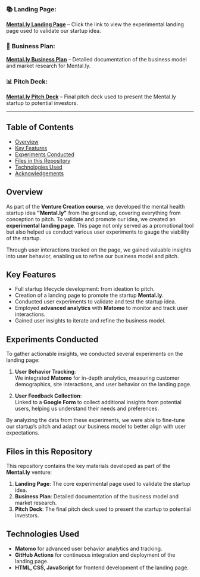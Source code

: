 ### :books: **Landing Page**:  
**[Mental.ly Landing Page](https://fabian-gubler.github.io/mentally/)** – Click the link to view the experimental landing page used to validate our startup idea.

### 📄 **Business Plan**:  
**[Mental.ly Business Plan](https://raw.githubusercontent.com/fabian-gubler/mentally/main/Mentally_BusinessPlan.pdf)** – Detailed documentation of the business model and market research for Mental.ly.

### 📊 **Pitch Deck**:  
**[Mental.ly Pitch Deck](https://raw.githubusercontent.com/fabian-gubler/mentally/main/Mentally_PitchDeck.pdf)** – Final pitch deck used to present the Mental.ly startup to potential investors.

---

## Table of Contents

- [Overview](#overview)
- [Key Features](#key-features)
- [Experiments Conducted](#experiments-conducted)
- [Files in this Repository](#files-in-this-repository)
- [Technologies Used](#technologies-used)
- [Acknowledgements](#acknowledgements)

## Overview

As part of the **Venture Creation course**, we developed the mental health startup idea **"Mental.ly"** from the ground up, covering everything from conception to pitch. To validate and promote our idea, we created an **experimental landing page**. This page not only served as a promotional tool but also helped us conduct various user experiments to gauge the viability of the startup.

Through user interactions tracked on the page, we gained valuable insights into user behavior, enabling us to refine our business model and pitch.

## Key Features

- Full startup lifecycle development: from ideation to pitch.
- Creation of a landing page to promote the startup **Mental.ly**.
- Conducted user experiments to validate and test the startup idea.
- Employed **advanced analytics** with **Matomo** to monitor and track user interactions.
- Gained user insights to iterate and refine the business model.

## Experiments Conducted

To gather actionable insights, we conducted several experiments on the landing page:

1. **User Behavior Tracking**:  
   We integrated **Matomo** for in-depth analytics, measuring customer demographics, site interactions, and user behavior on the landing page.

2. **User Feedback Collection**:  
   Linked to a **Google Form** to collect additional insights from potential users, helping us understand their needs and preferences.

By analyzing the data from these experiments, we were able to fine-tune our startup’s pitch and adapt our business model to better align with user expectations.

## Files in this Repository

This repository contains the key materials developed as part of the **Mental.ly** venture:

1. **Landing Page**: The core experimental page used to validate the startup idea.
2. **Business Plan**: Detailed documentation of the business model and market research.
3. **Pitch Deck**: The final pitch deck used to present the startup to potential investors.

## Technologies Used

- **Matomo** for advanced user behavior analytics and tracking.
- **GitHub Actions** for continuous integration and deployment of the landing page.
- **HTML, CSS, JavaScript** for frontend development of the landing page.
